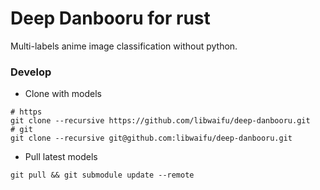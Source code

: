 Deep Danbooru for rust
======================

Multi-labels anime image classification without python.

### Develop

- Clone with models

```shell
# https
git clone --recursive https://github.com/libwaifu/deep-danbooru.git
# git
git clone --recursive git@github.com:libwaifu/deep-danbooru.git
```

- Pull latest models

```shell
git pull && git submodule update --remote
```

